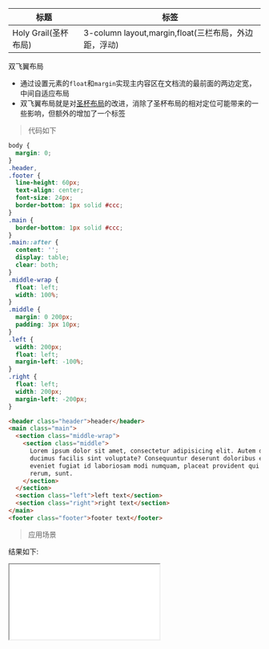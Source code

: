 | 标题                 | 标签                                                 |
| -------------------- | ---------------------------------------------------- |
| Holy Grail(圣杯布局) | 3-column layout,margin,float(三栏布局，外边距，浮动) |

双飞翼布局

- 通过设置元素的`float`和`margin`实现主内容区在文档流的最前面的两边定宽，中间自适应布局
- 双飞翼布局就是对[圣杯布局](holy-grail.md)的改进，消除了圣杯布局的相对定位可能带来的一些影响，但额外的增加了一个标签

> 代码如下

```css
body {
  margin: 0;
}
.header,
.footer {
  line-height: 60px;
  text-align: center;
  font-size: 24px;
  border-bottom: 1px solid #ccc;
}
.main {
  border-bottom: 1px solid #ccc;
}
.main::after {
  content: '';
  display: table;
  clear: both;
}
.middle-wrap {
  float: left;
  width: 100%;
}
.middle {
  margin: 0 200px;
  padding: 3px 10px;
}
.left {
  width: 200px;
  float: left;
  margin-left: -100%;
}
.right {
  float: left;
  width: 200px;
  margin-left: -200px;
}
```

```html
<header class="header">header</header>
<main class="main">
  <section class="middle-wrap">
    <section class="middle">
      Lorem ipsum dolor sit amet, consectetur adipisicing elit. Autem dolorem
      ducimus facilis sint voluptate? Consequuntur deserunt doloribus earum
      eveniet fugiat id laboriosam modi numquam, placeat provident qui quia
      rerum, sunt.
    </section>
  </section>
  <section class="left">left text</section>
  <section class="right">right text</section>
</main>
<footer class="footer">footer text</footer>
```

> 应用场景

<div class="code-editor" data-url="codes/css/html/double-wings.html" data-language="html"></div>

结果如下:

<iframe src="codes/css/html/double-wings.html"></iframe>
